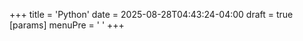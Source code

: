 +++
title = 'Python'
date = 2025-08-28T04:43:24-04:00
draft = true
[params]
  menuPre = '<i class="fa-solid fa-layer-group"></i> '
+++
